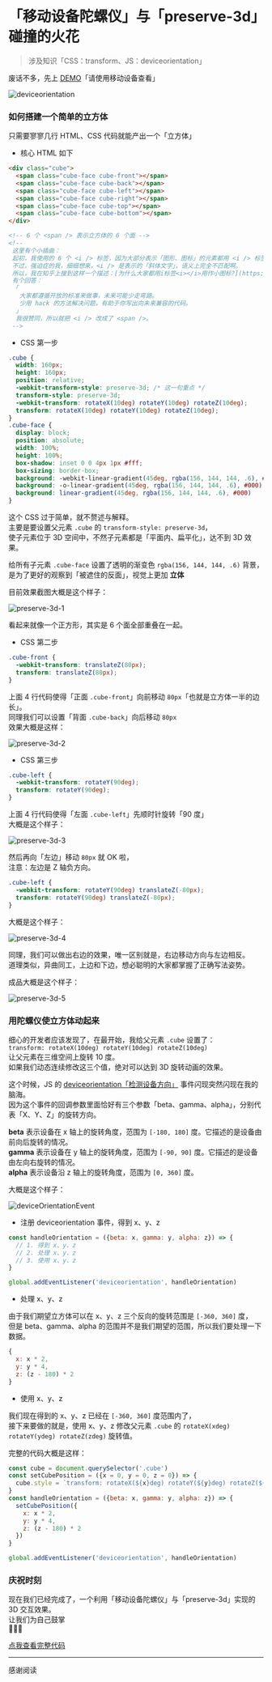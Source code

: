 # 「移动设备陀螺仪」与「preserve-3d」碰撞的火花

> 涉及知识「CSS：transform、JS：deviceorientation」

废话不多，先上 [DEMO](http://hangyangws.win/demos/src/device_orientation/cube)「请使用移动设备查看」

![deviceorientation](../img/deviceorientation.gif)

### 如何搭建一个简单的立方体

只需要寥寥几行 HTML、CSS 代码就能产出一个「立方体」

- 核心 HTML 如下

```html
<div class="cube">
  <span class="cube-face cube-front"></span>
  <span class="cube-face cube-back"></span>
  <span class="cube-face cube-left"></span>
  <span class="cube-face cube-right"></span>
  <span class="cube-face cube-top"></span>
  <span class="cube-face cube-bottom"></span>
</div>

<!-- 6 个 <span /> 表示立方体的 6 个面 -->
<!--
 这里有个小插曲：
 起初，我使用的 6 个 <i /> 标签，因为大部分表示「图形、图标」的元素都用 <i /> 标签，
 不过，强迫症的我，细细想来，<i /> 是表示的「斜体文字」，语义上完全不匹配啊。
 所以，我在知乎上搜到这样一个描述：[为什么大家都用i标签<i></i>用作小图标?](https://www.zhihu.com/question/26880548)
 有个回答：
 「
   大家都遵循开放的标准来做事，未来可能少走弯路。
   少用 hack 的方法解决问题，有助于你写出向未来兼容的代码。
  」
  我很赞同，所以就把 <i /> 改成了 <span />。
 -->
```

- CSS 第一步

```css
.cube {
  width: 160px;
  height: 160px;
  position: relative;
  -webkit-transform-style: preserve-3d; /* 这一句重点 */
  transform-style: preserve-3d;
  -webkit-transform: rotateX(10deg) rotateY(10deg) rotateZ(10deg);
  transform: rotateX(10deg) rotateY(10deg) rotateZ(10deg);
}
.cube-face {
  display: block;
  position: absolute;
  width: 100%;
  height: 100%;
  box-shadow: inset 0 0 4px 1px #fff;
  box-sizing: border-box;
  background: -webkit-linear-gradient(45deg, rgba(156, 144, 144, .6), #000);
  background: -o-linear-gradient(45deg, rgba(156, 144, 144, .6), #000);
  background: linear-gradient(45deg, rgba(156, 144, 144, .6), #000)
}
```

这个 CSS 过于简单，就不赘述与解释。  
主要是要设置父元素 `.cube` 的 `transform-style: preserve-3d`，  
使子元素位于 3D 空间中，不然子元素都是「平面内、扁平化」，达不到 3D 效果。

给所有子元素 `.cube-face` 设置了透明的渐变色 `rgba(156, 144, 144, .6)` 背景，  
是为了更好的观察到「被遮住的反面」，视觉上更加 **立体**

目前效果截图大概是这个样子：

![preserve-3d-1](../img/preserve-3d-1.jpg)

看起来就像一个正方形，其实是 6 个面全部重叠在一起。

- CSS 第二步

```css
.cube-front {
  -webkit-transform: translateZ(80px);
  transform: translateZ(80px);
}
```

上面 4 行代码使得「正面 `.cube-front`」向前移动 `80px`「也就是立方体一半的边长」。  
同理我们可以设置「背面 `.cube-back`」向后移动 `80px`  
效果大概是这样：

![preserve-3d-2](../img/preserve-3d-2.jpg)

- CSS 第三步

```css
.cube-left {
  -webkit-transform: rotateY(90deg);
  transform: rotateY(90deg);
}
```

上面 4 行代码使得「左面 `.cube-left`」先顺时针旋转「90 度」  
大概是这个样子：

![preserve-3d-3](../img/preserve-3d-3.jpg)

然后再向「左边」移动 `80px` 就 OK 啦，  
注意：左边是 Z 轴负方向。

```css
.cube-left {
  -webkit-transform: rotateY(90deg) translateZ(-80px);
  transform: rotateY(90deg) translateZ(-80px);
}
```

大概是这个样子：

![preserve-3d-4](../img/preserve-3d-4.jpg)

同理，我们可以做出右边的效果，唯一区别就是，右边移动方向与左边相反。  
道理类似，异曲同工，上边和下边，想必聪明的大家都掌握了正确写法姿势。

成品大概是这个样子：

![preserve-3d-5](../img/preserve-3d-5.jpg)

### 用陀螺仪使立方体动起来

细心的开发者应该发现了，在最开始，我给父元素 `.cube` 设置了：  
`transform: rotateX(10deg) rotateY(10deg) rotateZ(10deg)`  
让父元素在三维空间上旋转 10 度。  
如果我们动态连续修改这三个值，绝对可以达到 3D 旋转动画的效果。

这个时候，JS 的 [deviceorientation「检测设备方向」](https://developer.mozilla.org/zh-CN/docs/Web/API/Detecting_device_orientation#%E5%A4%84%E7%90%86%E6%96%B9%E5%90%91%EF%BC%88orientation%EF%BC%89%E4%BA%8B%E4%BB%B6) 事件闪现突然闪现在我的脑海。  
因为这个事件的回调参数里面恰好有三个参数「beta、gamma、alpha」，分别代表「X、Y、Z」的旋转方向。

**beta** 表示设备在 x 轴上的旋转角度，范围为 `[-180, 180]` 度。它描述的是设备由前向后旋转的情况。  
**gamma** 表示设备在 y 轴上的旋转角度，范围为 `[-90, 90]` 度。它描述的是设备由左向右旋转的情况。  
**alpha** 表示设备沿 z 轴上的旋转角度，范围为 `[0, 360]` 度。  

大概是这个样子：

![deviceOrientationEvent](../img/deviceOrientationEvent.jpg)

- 注册 deviceorientation 事件，得到 x、y、z

```javascript
const handleOrientation = ({beta: x, gamma: y, alpha: z}) => {
  // 1. 得到 x、y、z
  // 2. 处理 x、y、z
  // 3. 使用 x、y、z
}

global.addEventListener('deviceorientation', handleOrientation)
```

- 处理 x、y、z

由于我们期望立方体可以在 x、y、z 三个反向的旋转范围是 `[-360, 360]` 度，  
但是 beta、gamma、alpha 的范围并不是我们期望的范围，所以我们要处理一下数据。  

```javascript
{
  x: x * 2,
  y: y * 4,
  z: (z - 180) * 2
}
```

- 使用 x、y、z

我们现在得到的 x、y、z 已经在 `[-360, 360]` 度范围内了，  
接下来要做的就是，使用 x、y、z 修改父元素 `.cube` 的 `rotateX(xdeg) rotateY(ydeg) rotateZ(zdeg)` 旋转值。

完整的代码大概是这样：

```javascript
const cube = document.querySelector('.cube')
const setCubePosition = ({x = 0, y = 0, z = 0}) => {
  cube.style = `transform: rotateX(${x}deg) rotateY(${y}deg) rotateZ(${x}deg);-webkit-transform: rotateX(${x}deg) rotateY(${y}deg) rotateZ(${x}deg);`
}
const handleOrientation = ({beta: x, gamma: y, alpha: z}) => {
  setCubePosition({
    x: x * 2,
    y: y * 4,
    z: (z - 180) * 2
  })
}

global.addEventListener('deviceorientation', handleOrientation)
```

### 庆祝时刻

现在我们已经完成了，一个利用「移动设备陀螺仪」与「preserve-3d」实现的 3D 交互效果。  
让我们为自己鼓掌  
 👏👏👏

[点我查看完整代码](https://github.com/hangyangws/demos/blob/master/src/device_orientation/cube.html)

---

感谢阅读
